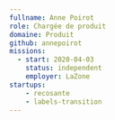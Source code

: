 ```yaml
---
fullname: Anne Poirot
role: Chargée de produit
domaine: Produit
github: annepoirot
missions:
  - start: 2020-04-03
    status: independent
    employer: LaZone
startups:
    - recosante
    - labels-transition
---
```

